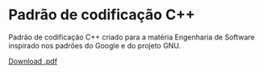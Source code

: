 # Padrão de codificação C++

Padrão de codificação C++ criado para a matéria Engenharia de Software inspirado nos padrões do Google e do projeto GNU.

[Download .pdf](https://github.com/yudi-matsuzake/padrao-de-codificacao-cpp/raw/master/coding-standard.pdf "Padrão de Codficação - PDF")
